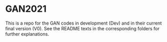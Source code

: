 # GAN2021

This is a repo for the GAN codes in development (Dev) and in their current final version (V0). See the README texts in the corresponding folders for further explanations.
